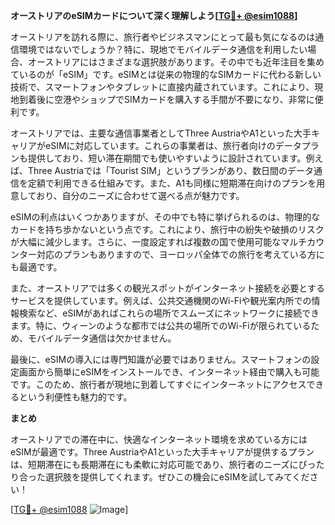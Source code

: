 **オーストリアのeSIMカードについて深く理解しよう[[TG💪+ @esim1088](https://t.me/s/esim1088)]**

オーストリアを訪れる際に、旅行者やビジネスマンにとって最も気になるのは通信環境ではないでしょうか？特に、現地でモバイルデータ通信を利用したい場合、オーストリアにはさまざまな選択肢があります。その中でも近年注目を集めているのが「eSIM」です。eSIMとは従来の物理的なSIMカードに代わる新しい技術で、スマートフォンやタブレットに直接内蔵されています。これにより、現地到着後に空港やショップでSIMカードを購入する手間が不要になり、非常に便利です。

オーストリアでは、主要な通信事業者としてThree AustriaやA1といった大手キャリアがeSIMに対応しています。これらの事業者は、旅行者向けのデータプランも提供しており、短い滞在期間でも使いやすいように設計されています。例えば、Three Austriaでは「Tourist SIM」というプランがあり、数日間のデータ通信を定額で利用できる仕組みです。また、A1も同様に短期滞在向けのプランを用意しており、自分のニーズに合わせて選べる点が魅力です。

eSIMの利点はいくつかありますが、その中でも特に挙げられるのは、物理的なカードを持ち歩かないという点です。これにより、旅行中の紛失や破損のリスクが大幅に減少します。さらに、一度設定すれば複数の国で使用可能なマルチカウンター対応のプランもありますので、ヨーロッパ全体での旅行を考えている方にも最適です。

また、オーストリアでは多くの観光スポットがインターネット接続を必要とするサービスを提供しています。例えば、公共交通機関のWi-Fiや観光案内所での情報検索など、eSIMがあればこれらの場所でスムーズにネットワークに接続できます。特に、ウィーンのような都市では公共の場所でのWi-Fiが限られているため、モバイルデータ通信は欠かせません。

最後に、eSIMの導入には専門知識が必要ではありません。スマートフォンの設定画面から簡単にeSIMをインストールでき、インターネット経由で購入も可能です。このため、旅行者が現地に到着してすぐにインターネットにアクセスできるという利便性も魅力的です。

**まとめ**

オーストリアでの滞在中に、快適なインターネット環境を求めている方にはeSIMが最適です。Three AustriaやA1といった大手キャリアが提供するプランは、短期滞在にも長期滞在にも柔軟に対応可能であり、旅行者のニーズにぴったり合った選択肢を提供してくれます。ぜひこの機会にeSIMを試してみてください！

[[TG💪+ @esim1088](https://t.me/s/esim1088) ![Image](https://i.postimg.cc/Y0z9fWf4/image.png)]